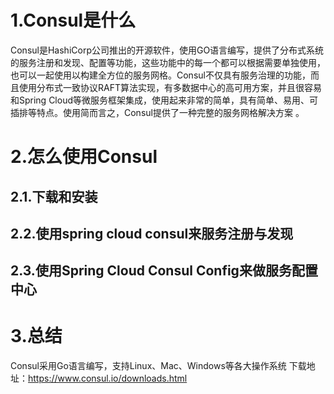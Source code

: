 # 1.Consul是什么
Consul是HashiCorp公司推出的开源软件，使用GO语言编写，提供了分布式系统的服务注册和发现、配置等功能，这些功能中的每一个都可以根据需要单独使用，也可以一起使用以构建全方位的服务网格。Consul不仅具有服务治理的功能，而且使用分布式一致协议RAFT算法实现，有多数据中心的高可用方案，并且很容易和Spring Cloud等微服务框架集成，使用起来非常的简单，具有简单、易用、可插排等特点。使用简而言之，Consul提供了一种完整的服务网格解决方案 。
# 2.怎么使用Consul
## 2.1.下载和安装
## 2.2.使用spring cloud consul来服务注册与发现
## 2.3.使用Spring Cloud Consul Config来做服务配置中心
# 3.总结
Consul采用Go语言编写，支持Linux、Mac、Windows等各大操作系统
下载地址：https://www.consul.io/downloads.html